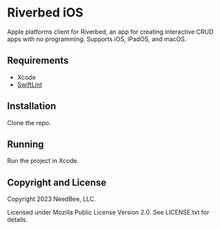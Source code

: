 # Riverbed iOS

Apple platforms client for Riverbed, an app for creating interactive CRUD apps with no programming. Supports iOS, iPadOS, and macOS.

## Requirements

- Xcode
- [SwiftLint](https://github.com/realm/SwiftLint#using-homebrew)

## Installation

Clone the repo.

## Running

Run the project in Xcode.

## Copyright and License

Copyright 2023 NeedBee, LLC.

Licensed under Mozilla Public License Version 2.0. See LICENSE.txt for details.
